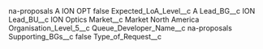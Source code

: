 <?xml version="1.0" encoding="UTF-8"?>
<CustomMetadata xmlns="http://soap.sforce.com/2006/04/metadata" xmlns:xsi="http://www.w3.org/2001/XMLSchema-instance" xmlns:xsd="http://www.w3.org/2001/XMLSchema">
    <label>na-proposals A ION OPT</label>
    <protected>false</protected>
    <values>
        <field>Expected_LoA_Level__c</field>
        <value xsi:type="xsd:string">A</value>
    </values>
    <values>
        <field>Lead_BG__c</field>
        <value xsi:type="xsd:string">ION</value>
    </values>
    <values>
        <field>Lead_BU__c</field>
        <value xsi:type="xsd:string">ION Optics</value>
    </values>
    <values>
        <field>Market__c</field>
        <value xsi:type="xsd:string">Market North America</value>
    </values>
    <values>
        <field>Organisation_Level_5__c</field>
        <value xsi:nil="true"/>
    </values>
    <values>
        <field>Queue_Developer_Name__c</field>
        <value xsi:type="xsd:string">na-proposals</value>
    </values>
    <values>
        <field>Supporting_BGs__c</field>
        <value xsi:type="xsd:boolean">false</value>
    </values>
    <values>
        <field>Type_of_Request__c</field>
        <value xsi:nil="true"/>
    </values>
</CustomMetadata>
